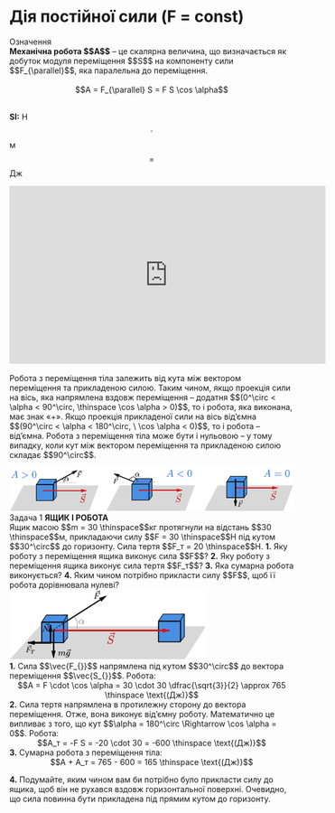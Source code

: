 # Дiя постiйної сили (F = const)

<div class="eoz-wrap">
<span class="eoz">Означення</span>
<div class="eoz-text">
<span class="p1"><b>Механiчна робота $$A$$</b></span> – це скалярна величина, що визначається як добуток модуля перемiщення $$S$$ на компоненту сили $$F_{\parallel}$$, яка паралельна до перемiщення.

<br>
<br>

<center>$$A = F_{\parallel} S = F S \cos \alpha$$</center>

<br>

<span class="p1"><b>SI:</b></span> Н $$\cdot$$ м $$=$$ Дж
</div>
</div>

<div class="space"><div class="fluidMedia">
<iframe width="560" height="315" src="https://www.youtube.com/embed/8xWyuZsKhjw" frameborder="0" allowfullscreen></iframe>
</div>
<div class="popup">
</div></div>

<p class="p3"><div class="space">Робота з перемiщення тiла залежить вiд кута мiж вектором перемiщення та прикладеною силою. Таким чином, якщо проекцiя сили на вiсь, яка напрямлена вздовж перемiщення – додатня $$(0^\circ < \alpha < 90^\circ, \thinspace \cos \alpha > 0)$$, то i робота, яка виконана, має знак «+». Якщо проекцiя прикладеної сили на вiсь вiд’ємна $$(90^\circ < \alpha < 180^\circ, \ \cos \alpha < 0)$$, то i робота – вiд’ємна. Робота з перемiщення тiла може бути i нульовою – у тому випадку, коли кут мiж вектором перемiщення та прикладеною силою складає $$90^\circ$$.</div></p>

<div class="space"><img class="image" width="600"  src="/images/chapter_7/2.png"></div>

<div class="task-wrap">
<span class="task">Задача 1</span> <b>ЯЩИК I РОБОТА</b>
<div class="task-text">
<div class="space">Ящик масою $$m = 30 \thinspace$$кг протягнули на вiдстань $$30 \thinspace$$м, прикладаючи силу $$F = 30 \thinspace$$Н пiд кутом $$30^\circ$$ до горизонту. Сила тертя $$F_т = 20 \thinspace$$Н. <b>1.</b> Яку роботу з перемiщення ящика виконує сила $$F$$? <b>2.</b> Яку роботу з перемiщення ящика виконує сила тертя $$F_т$$? <b>3.</b> Яка сумарна робота виконується? <b>4.</b> Яким чином потрiбно прикласти силу $$F$$, щоб її робота дорiвнювала нулеві?</div>

<div class="space"><img class="image" width="350"  src="/images/chapter_7/3.png"></div>

<div class="space"><b>1.</b> Сила $$\vec{F_{}}$$ напрямлена пiд кутом $$30^\circ$$ до вектора перемiщення $$\vec{S_{}}$$. Робота:</div>

<div class="space" align="center">$$A = F \cdot \cos \alpha = 30 \cdot 30 \dfrac{\sqrt{3}}{2} \approx 765 \thinspace \text{(Дж)}$$</div>

<div class="space"><b>2.</b> Сила тертя напрямлена в протилежну сторону до вектора перемiщення. Отже, вона виконує вiд’ємну роботу. Математично це випливає з того, що кут $$\alpha = 180^\circ \Rightarrow \cos \alpha = 0$$. Робота:</div>

<div class="space" align="center">$$A_т = -F S = -20 \cdot 30 = -600 \thinspace \text{(Дж)}$$</div>

<div class="space"><b>3.</b> Сумарна робота з перемiщення тiла:</div>

<div class="space" align="center">$$A + A_т = 765 - 600 = 165 \thinspace \text{(Дж)}$$</div>

<b>4.</b> Подумайте, яким чином вам би потрiбно було прикласти силу до ящика, щоб вiн не рухався вздовж горизонтальної поверхнi. Очевидно, що сила повинна бути прикладена пiд прямим кутом до горизонту.